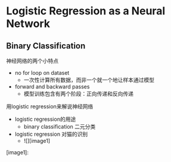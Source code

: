 # Logistic Regression as a Neural Network

## Binary Classification

神经网络的两个小特点
- no for loop on dataset
	- 一次性计算所有数据，而非一个就一个地让样本通过模型
- forward and backward passes
	- 模型训练包含有两个阶段：正向传递和反向传递

用logistic regression来解说神经网络
- logistic regression的用途
	- binary classification 二元分类
- logistic regression 对猫的识别
	- ![][image1]


[image1]:
